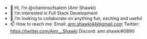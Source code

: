 - 👋 Hi, I’m @vitaminsofsalem (Amr Shawki)
- 👀 I’m interested in Full Stack Development
- 💞️ I’m looking to collaborate on anything fun, exciting and useful
- 📫 How to reach me: 
   Email: amr.shawki44@gmail.com
   Twitter: https://twitter.com/Amr__Shawki
   Discord: amr.shawki#0890

<!---
vitaminsofsalem/vitaminsofsalem is a ✨ special ✨ repository because its `README.md` (this file) appears on your GitHub profile.
You can click the Preview link to take a look at your changes.
--->
